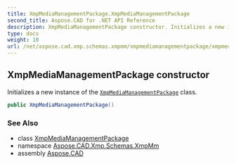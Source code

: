 ```yaml
---
title: XmpMediaManagementPackage.XmpMediaManagementPackage
second_title: Aspose.CAD for .NET API Reference
description: XmpMediaManagementPackage constructor. Initializes a new instance of the XmpMediaManagementPackage class
type: docs
weight: 10
url: /net/aspose.cad.xmp.schemas.xmpmm/xmpmediamanagementpackage/xmpmediamanagementpackage/
---
```

## XmpMediaManagementPackage constructor

Initializes a new instance of the [`XmpMediaManagementPackage`](../) class.

```csharp
public XmpMediaManagementPackage()
```

### See Also

* class [XmpMediaManagementPackage](../)
* namespace [Aspose.CAD.Xmp.Schemas.XmpMm](../../../aspose.cad.xmp.schemas.xmpmm/)
* assembly [Aspose.CAD](../../../)


